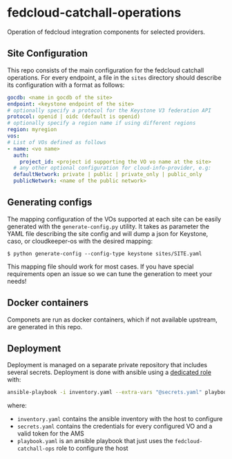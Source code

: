 # fedcloud-catchall-operations

Operation of fedcloud integration components for selected providers.

## Site Configuration

This repo consists of the main configuration for the fedcloud
catchall operations. For every endpoint, a file in the `sites`
directory should describe its configuration with a format as
follows:

```yaml
gocdb: <name in gocdb of the site>
endpoint: <keystone endpoint of the site>
# optionally specify a protocol for the Keystone V3 federation API
protocol: openid | oidc (default is openid)
# optionally specify a region name if using different regions
region: myregion
vos:
# List of VOs defined as follows
- name: <vo name>
  auth:
    project_id: <project id supporting the VO vo name at the site>
  # any other optional configuration for cloud-info-provider, e.g:
  defaultNetwork: private | public | private_only | public_only
  publicNetwork: <name of the public network>
```

## Generating configs

The mapping configuration of the VOs supported at each site can be easily
generated with the `generate-config.py` utility. It takes as parameter
the YAML file describing the site config and will dump a json for Keystone,
caso, or cloudkeeper-os with the desired mapping:

```shell
$ python generate-config --config-type keystone sites/SITE.yaml
```

This mapping file should work for most cases. If you have special requirements
open an issue so we can tune the generation to meet your needs!


## Docker containers

Componets are run as docker containers, which if not available
upstream, are generated in this repo.

## Deployment

Deployment is managed on a separate private repository that includes
several secrets. Deployment is done with ansible using a [dedicated
role](https://github.com/EGI-Federation/ansible-role-fedcloud-ops) with:

```sh
ansible-playbook -i inventory.yaml --extra-vars "@secrets.yaml" playbook.yaml
```

where:

- `inventory.yaml` contains the ansible inventory with the host to configure
- `secrets.yaml` contains the credentials for every configured VO and
  a valid token for the AMS
- `playbook.yaml` is an ansible playbook that just uses the `fedcloud-catchall-ops`
  role to configure the host
